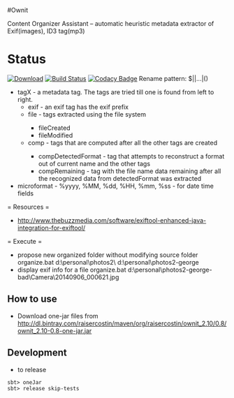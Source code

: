#Ownit

Content Organizer Assistant – automatic heuristic metadata extractor of Exif(images), ID3 tag(mp3)


# Status

[![Download](https://api.bintray.com/packages/raisercostin/maven/ownit/images/download.svg)](https://bintray.com/raisercostin/maven/ownit/_latestVersion)
[![Build Status](https://travis-ci.org/raisercostin/ownit.svg?branch=master)](https://travis-ci.org/raisercostin/ownit)
[![Codacy Badge](https://www.codacy.com/project/badge/fe1bb28a7735433d89a238ce6f6305c1)](https://www.codacy.com/app/raisercostin/ownit)
Rename pattern:
$<tag1>|<tag2>|...|<tagN>(<microformat>)

- tagX - a metadata tag. The tags are tried till one is found from left to right.
    - exif<CamelCaseExifTag> - an exif tag has the exif prefix
	- file<FileTag> - tags extracted using the file system
	     - fileCreated
		 - fileModified 
	- comp<ComputedTag> - tags that are computed after all the other tags are created
	    - compDetectedFormat - tag that attempts to reconstruct a format out of current name and the other tags
		- compRemaining - tag with the file name data remaining after all the recognized data from detectedFormat was extracted
- microformat - %yyyy, %MM, %dd, %HH, %mm, %ss - for date time fields

= Resources =
- http://www.thebuzzmedia.com/software/exiftool-enhanced-java-integration-for-exiftool/

= Execute = 
- propose new organized folder without modifying source folder
organize.bat d:\personal\photos2\ d:\personal\photos2-george
- display exif info for a file
organize.bat d:\personal\photos2-george-bad\Camera\20140906_000621.jpg


## How to use ##
 - Download one-jar files from http://dl.bintray.com/raisercostin/maven/org/raisercostin/ownit_2.10/0.8/ownit_2.10-0.8-one-jar.jar
 
## Development ##
 - to release

 ```
 sbt> oneJar
 sbt> release skip-tests
 ```
